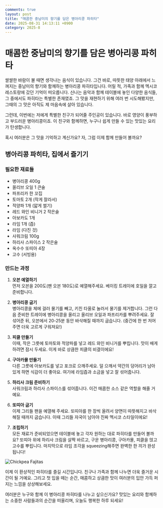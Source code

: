 ```yaml
---
comments: true
layout: post
title: "매콤한 중남미의 향기를 담은 병아리콩 파히타"
date: 2025-08-31 14:13:11 +0900
category: 2025-8
---
```


# 매콤한 중남미의 향기를 담은 병아리콩 파히타

쌀쌀한 바람이 불 때면 생각나는 음식이 있습니다. 그건 바로, 따뜻한 태양 아래에서 느껴지는 중남미의 향기와 함께하는 병아리콩 파히타입니다. 어릴 적, 가족과 함께 멕시코 레스토랑에 갔던 기억이 떠오릅니다. 신나는 음악과 함께 테이블에 놓인 다양한 음식들, 그 중에서도 파히타는 특별한 존재였죠. 그 맛을 재현하기 위해 여러 번 시도해봤지만, 그때의 그 맛은 아직도 제 마음속에 살아 있습니다. 

그런데, 이번에는 저에게 특별한 친구가 되어줄 주인공이 있습니다. 바로 영양이 풍부하고 부드러운 병아리콩이죠. 이 친구와 함께하면, 누구나 쉽게 만들 수 있는 맛있는 요리가 탄생합니다. 

혹시 여러분은 그 맛을 기억하고 계신가요? 자, 그럼 이제 함께 만들어 볼까요?

## 병아리콩 파히타, 집에서 즐기기

### 필요한 재료들
- 병아리콩 400g
- 올리브 오일 1 큰술
- 파프리카 한 꼬집
- 토마토 2개 (작게 잘라서)
- 적양파 1개 (얇게 썰기)
- 레드 와인 비니거 2 작은술
- 아보카도 1개
- 라임 1개 (즙)
- 라임 (다진 것)
- 사워크림 100g
- 하리사 스파이스 2 작은술
- 옥수수 또띠아 4장
- 고수 (서빙용)

### 만드는 과정
1. **오븐 예열하기**  
   먼저 오븐을 200도(팬 오븐 180도)로 예열해주세요. 베이킹 트레이에 호일을 깔고 준비합니다. 

2. **병아리콩 굽기**  
   병아리콩을 체에 걸러 물기를 빼고, 키친 타올로 눌러서 물기를 제거합니다. 그런 다음 준비한 트레이에 병아리콩을 올리고 올리브 오일과 파프리카를 뿌려주세요. 잘 섞어준 뒤, 오븐에서 20-25분 동안 바삭해질 때까지 굽습니다. (중간에 한 번 저어주면 더욱 고르게 구워져요!)

3. **피클 만들기**  
   이때, 작은 그릇에 토마토와 적양파를 넣고 레드 와인 비니거를 뿌립니다. 맛이 배게 하려면 잠시 두세요. 이게 바로 상큼한 피클의 비결이에요!

4. **구아카몰 만들기**  
   다른 그릇에 아보카도를 넣고 포크로 으깨주세요. 덜 으깨서 약간의 덩어리가 남아있게 하면 식감이 더 좋아요. 여기에 라임즙과 소금을 넣고 잘 섞어줍니다.

5. **하리사 크림 준비하기**  
   사워크림과 하리사 스파이스를 섞어줍니다. 이건 매콤한 소스 같은 역할을 해줄 거예요.

6. **또띠아 굽기**  
   이제 그리들 팬을 예열해 주세요. 또띠아를 한 장씩 올려서 양면이 따뜻해지고 바삭해질 때까지 굽습니다. 이때 그리들 자국이 남아야 진짜 멕시코 스타일이에요!

7. **조립하기**  
   모든 재료가 준비되었으면 테이블에 놓고 각자 원하는 대로 파히타를 만들어 볼까요? 또띠아 위에 하리사 크림을 살짝 바르고, 구운 병아리콩, 구아카몰, 피클을 얹고 고수를 뿌립니다. 마지막으로 라임 조각을 squeezing해주면 완벽한 한 끼가 완성됩니다!

![Chickpea Fajitas](https://www.themealdb.com/images/media/meals/tvtxpq1511464705.jpg)

이제 이 환상적인 파히타를 즐길 시간입니다. 친구나 가족과 함께 나누면 더욱 즐거운 시간이 될 거예요. 그리고 첫 입을 떼는 순간, 매콤하고 상큼한 맛이 여러분의 입안 가득 퍼지는 느낌을 상상해보세요. 

여러분은 누구와 함께 이 병아리콩 파히타를 나누고 싶으신가요? 맛있는 요리와 함께하는 소중한 사람들과의 순간을 떠올리며, 오늘도 행복한 하루 되세요!